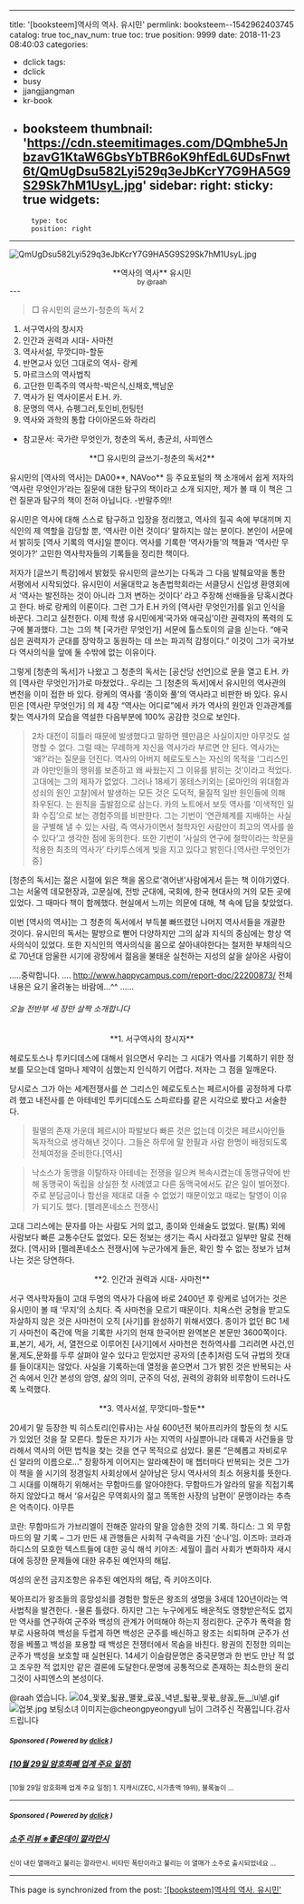 
---
title: '[booksteem]역사의 역사. 유시민'
permlink: booksteem--1542962403745
catalog: true
toc_nav_num: true
toc: true
position: 9999
date: 2018-11-23 08:40:03
categories:
- dclick
tags:
- dclick
- busy
- jjangjjangman
- kr-book
- booksteem
thumbnail: 'https://cdn.steemitimages.com/DQmbhe5JnbzavG1KtaW6GbsYbTBR6oK9hfEdL6UDsFnwt6t/QmUgDsu582Lyi529q3eJbKcrY7G9HA5G9S29Sk7hM1UsyL.jpg'
sidebar:
    right:
        sticky: true
widgets:
    -
        type: toc
        position: right
---


![QmUgDsu582Lyi529q3eJbKcrY7G9HA5G9S29Sk7hM1UsyL.jpg](https://cdn.steemitimages.com/DQmbhe5JnbzavG1KtaW6GbsYbTBR6oK9hfEdL6UDsFnwt6t/QmUgDsu582Lyi529q3eJbKcrY7G9HA5G9S29Sk7hM1UsyL.jpg)
<center>**역사의 역사** 유시민</center>
<center><sub>by @raah </sub></center>
---






> □ 유시민의 글쓰기-청춘의 독서 2
1. 서구역사의 창시자
2. 인간과 권력과 시대- 사마천
3. 역사서설, 무깟디마-할둔
4. 반면교사 있던 그대로의 역사- 랑케
5. 마르크스의 역사법칙
6. 고단한 민족주의 역사학-박은식,신채호,백남운
7. 역사가 된 역사이론서 E.H. 카.
8. 문명의 역사, 슈펭그러,토인비,헌팅턴
9. 역사와 과학의 통합 다이아몬드와 하라리
* 참고문서: 국가란 무엇인가,
            청춘의 독서,
            총균쇠, 사피엔스



<center>**□ 유시민의 글쓰기-청춘의 독서2**</center>

유시민의 [역사의 역사]는 DA00**, NAVoo** 등 주요포털의 책 소개에서 쉽게 저자의 ‘역사란 무엇인가’라는 질문에 대한 탐구의 책이라고 소개 되지만, 제가 볼 때 이 책은 그런 질문과 탐구의 책이 전혀 아닙니다. -반말주의!!
 
유시민은 역사에 대해 스스로 탐구하고 입장을 정리했고, 역사의 질곡 속에 부대끼며 지식인의 제 역할을 감당할 뿐, ‘역사란 이런 것이다’ 말하지는 않는 분이다. 
본인이 서문에서 밝히듯 [역사 기록의 역사]일 뿐이다. 역사를 기록한 ‘역사가들’의 책들과 ‘역사란 무엇이가?’ 고민한 역사학자들의 기록들을 정리한 책이다.

저자가 [글쓰기 특강]에서 밝혔듯 유시민의 글쓰기는 다독과 그 다음 발췌요약을 통한 서평에서 시작되었다. 
유시민이 서울대학교 농촌법학회라는 서클당시 신입생 환영회에서 ‘역사는 발전하는 것이 아니라 그저 변하는 것이다’ 라고 주장해 선배들을 당혹시켰다고 한다. 바로 랑케의 이론이다. 그런 그가 E.H 카의 [역사란 무엇인가]를 읽고 인식을 바꾼다. 그리고 실천한다. 이제 학생 유시민에게‘국가와 애국심’이란 권력자의 폭력의 도구에 불과했다. 그는 그의 책 [국가란 무엇인가] 서문에 톨스토이의 글을 싣는다.
 “애국심은 권력자가 군대를 장악하고 동원하는 데 쓰는 파괴적 감정이다.” 
이것이 그가 국가보다 역사의식을 앞에 둘 수밖에 없는 이유이다. 

그렇게 [청춘의 독서]가 나왔고 그 청춘의 독서는  [공산당 선언]으로 문을 열고 E.H. 카의 [역사란 무엇인가]가로 마쳤었다.. 우리는 그 [청춘의 독서]에서 유시민의 역사관의 변천을 이미 접한 바 있다. 랑케의 역사를 ‘종이와 풀’의 역사라고 비판한 바 있다. 
유시민은 [역사란 무엇인가] 의 제 4장 “역사는 어디로”에서 카가 역사의 원인과 인과관계를 찾는 역사가의 모습을 역설한 다음부분에 100% 공감한 것으로 보인다.

> 2차 대전이 히틀러 때문에 발생했다고 말하면 웬만큼은 사실이지만 아무것도 설명할 수 없다. 그럴 때는 무례하게 자신을 역사가라 부르면 안 된다. 역사가는 ‘왜?’라는 질문을 던진다. 역사의 아버지 헤로도토스는  자신의 목적을 ‘그리스인과 야만인들의 행위를 보존하고 왜 싸웠는지 그 이유를 밝히는 것’이라고 적었다. 고대에는 그의 제자가 없었다. 그러나 18세기 몽테스키외는 [로마인의 위대함과 성쇠의 원인 고찰]에서 발생하는 모든 것은 도덕적, 물질적 일반 원인들에 의해 좌우된다. 는 원칙을 출발점으로 삼는다. 
카의 노트에서 보듯 역사를 ‘이색적인 일화 수집’으로 보는 경험주의를 비판한다. 그는 기번이 ‘연관체계를 지배하는 사실을 구별해 낼 수 있는 사람, 즉 역사가이면서 철학자인 사람만이 최고의 역사를 쓸수 있다’고 생각한 점에 동의한다. 또한 기번이 ‘사실의 연구에 철학이라는 학문을 적용한 최초의 역사가’ 타키투스에게 빚을 지고 있다고 밝힌다.[역사란 무엇인가 중]


[청춘의 독서]는 젊은 시절에 읽은 책을 몸으로‘겪어낸’사람에게서 듣는 책 이야기였다. 그는 서울역 데모현장과, 고문실에, 전방 군대에, 국회에, 한국 현대사의 거의 모든 곳에 있었다. 그 때마다 책이 함께했다. 현실에서 느끼는 의문에 대해, 책 속에 답을 찾았었다.

이번 [역사의 역사]는 그 청춘의 독서에서 부득불 빠뜨렸던 나머지 역사서들을 개괄한 것이다. 유시민의 독서는 팔방으로 뻗어 다양하지만 그의 삶과 지식의 중심에는 항상 역사의식이 있었다. 또한 지식인의 역사의식을 몸으로 살아내야한다는 철저한 부채의식으로 70년대 암울한 시기에 광장에서 젊음을 불태운 실천하는 지성의 삶을 살아온 사람이

.....중략합니다. ....
http://www.happycampus.com/report-doc/22200873/
전체내용은 요기 올려놓는 바람에...^^
......

###### 오늘 전반부 세 장만 살짝 소개합니다

<center>**1. 서구역사의 창시자**</center>



헤로도토스나 투키디데스에 대해서 읽으면서 우리는 그 시대가 역사를 기록하기 위한 정보를 모으는데 얼마나 제약이 심했는지 인식하기 어렵다. 저자는 그 점을 일깨운다.

당시로스 그가 아는 세계전쟁사를 쓴 그리스인 헤로도토스는 페르시아를 공정하게 다루려 했고 내전사를 쓴 아테네인 투키디데스도 스파르타를 같은 시각으로 봤다고 서술한다.  

> 필멸의 존재 가운데 페르시아 파발보다 빠른 것은 없는데 이것은 페르시아인들 독자적으로 생각해낸 것이다. 그들은 하루에 말 한필과 사람 한명이 배정되도록 전체여정을 준비한다.[역사]

> 낙소스가 동맹을 이탈하자 아테네는 전쟁을 일으켜 복속시켰는데 동맹규약에 반해 동맹국이 독립을 상실한 첫 사례였고 다른 동맥국에서도 같은 일이 벌어졌다. 주로 분담금이나 함선을 제대로 대줄 수 없었기 때문이었고 때로는 탈영이 이유가 되기도 했다. [펠레폰네소스 전쟁사]


고대 그리스에는 문자를 아는 사람도 거의 없고, 종이와 인쇄술도 없었다. 말(馬) 외에 사람보다 빠른 교통수단도 없었다. 모든 정보는 생기는 즉시 사라졌고 일부만 말로 전해졌다. [역사]와 [펠레폰네소스 전쟁사]에 누군가에게 들은, 확인 할 수 없는 정보가 넘쳐나는 것은 당연하다.


<center>**2. 인간과 권력과 시대- 사마천**</center>


서구 역사학자들이 고대 두명의 역사가 다음에 바로 2400년 후 랑케로 넘어가는 것은 유시민이 볼 때 ‘무지’의 소치다. 즉 사마천을 모르기 때문이다. 
치욕스런 궁형을 받고도 자살하지 않은 것은 사마천이 오직 [사기]를 완성하기 위해서였다. 
종이가 없던 BC 1세기 사마천이 죽간에 먹을 기록한 사기의 현재 한국어판 완역본은 본문만 3600쪽이다. 
표,본기, 세가, 서, 열전으로 이루어진 [사기]에서 사마천은 천하역사를 그리려면 사건,인물,제도,문화를 두루 살펴야 알수 있다고 믿었지만 공자의 [춘추]처럼 도덕 규법의 잣대를 들이대지는 않았다. 사실을 기록하는데 열정을 쏟으면서 그가 밝힌 것은 반복되는 사건 속에서
인간 본성의 암영, 삶의 의미, 군주의 덕성, 권력의 광휘와 비루함이 드러나도록 노력했다.

<center>**3. 역사서설, 무깟디마-할둔**</center>

20세기 말 등장한 빅 히스토리(인류사)는 사실 600년전 북아프리카의 할둔의 첫 시도가 있었던 것을 잘 모른다. 
할둔은 자기가 사는 지역의 사실뿐아니라 대륙과 사건들을 망라해서 역사의 어떤 법칙을 찾는 것을 연구 목적으로 삼았다. 
물론 “은혜롭고 자비로우신 알라의 이름으로...” 장황하게 이어지는 알라예찬이 매 쳅터마다 반복되는 것은 그가 이 책을 쓸 시기의 정경일치 사회상에서 살아남은 당시 역사서의 최소 허용치를 뜻한다. 그 시대를 이해하기 위해서는 무함마드를 알아야한다. 
무함마드가 알라의 말을 직접기록하지 않았다고 해서 ‘유서깊은 무역회사의 젊고 똑똑한 사장의 남편이’ 문맹이라는 추측은 억측이다. 아무튼

코란: 무함마드가 가브리엘이 전해준 알라의 말을 암송한 것의 기록.
하디스: 그 외 무함마드의 말 기록 – 그가 만든 새 관행들은 사회적 구속력을 가진 ‘순나’임.
이즈마: 코라과 하디스의 모호한 텍스트들에 대한 공식 해석
키야즈: 세월이 흘러 사회가 변화하자 새시대에 등장한 문제들에 대한 유추된 예언자의 해답.

여성의 운전 금지조항은 유추된 예언자의 해답, 즉 키야즈이다. 

북아프리가 왕조들의 흥망성쇠를 경험한 할둔은 왕조의 생명을 3새데 120년이라는 역사법칙을 발견한다. -물론 틀렸다.
하지만 그는 누구에게도 배운적도 영향받은적도 없지만 역사를 연구하여 군주와 백성의 관계가 어떠해야 하는지 정리한다. 
군주가 폭력을 함부로 사용하여 백성을 두렵게 하면 백성은 군주를 배신하고 왕조는 쇠퇴하며 군주가 선정을 베풀고 백성을 포용할 때 백성은 전쟁터에서 목숨을 바친다. 왕권의 진정한 의미는 군주가 백성을 보호할 때 실현된다. 
14세기 이슬람문명은 중국문명과 한 번도 만난 적 없고 조우한 적 없지만 같은 결론에 도달한다.문명에 공통적으로 존재하는 최소한의 윤리 그것이 사피엔스의 본성이다.

@raah 였습니다.
![04_끷뀿_됣뀽_먤뀿_료꼱_녁넫_됣뀫_끷뀫_솽꼱_듄__⒰넽.gif](https://cdn.steemitimages.com/DQmPEskQgzJ6U1b46W8HgSDYFNc7uXTddXJQ14rtsq2HWn2/04_%EB%81%B7%EB%80%BF_%EB%90%A3%EB%80%BD_%EB%A8%A4%EB%80%BF_%EB%A3%8C%EA%BC%B1_%EB%85%81%EB%84%AB_%EB%90%A3%EB%80%AB_%EB%81%B7%EB%80%AB_%EC%86%BD%EA%BC%B1_%EB%93%84__%E2%92%B0%EB%84%BD.gif)
![업봇.jpg](https://cdn.steemitimages.com/DQmXjarHNH3HiwThMaNDvPFF9615paehzyfD59wDuzBeLQk/%EC%97%85%EB%B4%87.jpg)
보팅소녀 이미지는@cheongpyeongyull 님이 그려주신 작품입니다.감사드립니다

#####  <sub> **Sponsored ( Powered by [dclick](https://www.dclick.io) )** </sub>
##### [[10월 29일 암호화폐 업계 주요 일정]](https://api.dclick.io/v1/c?x=eyJhbGciOiJIUzI1NiIsInR5cCI6IkpXVCJ9.eyJjIjoicmFhaCIsInMiOiJ3b29kd29ya2luZy0tMTU0MTA2MTUwNjkzOSIsImEiOlsidC0yOTIiXSwidXJsIjoiaHR0cHM6Ly9zdGVlbWl0LmNvbS9kY2xpY2svQHRvdG9wYXBhLzEwLTI5LS0xNTQwNzgwODA4OTg1IiwiaWF0IjoxNTQxMDYxNTA2LCJleHAiOjE4NTY0MjE1MDZ9.caKUzmXux6XEIMBmLXbVr164ShwAbc6Lgf2hFOM8-UY)
<sup>[10월 29일 암호화폐 업계 주요 일정] 1. 지캐시(ZEC, 시가총액 19위), 블록높이 ...</sup>
</center>


---

#####  <sub> **Sponsored ( Powered by [dclick](https://www.dclick.io) )** </sub>
##### [소주 리뷰 ※좋은데이 깔라만시](https://api.dclick.io/v1/c?x=eyJhbGciOiJIUzI1NiIsInR5cCI6IkpXVCJ9.eyJjIjoicmFhaCIsInMiOiJib29rc3RlZW0tLTE1NDI5NjI0MDM3NDUiLCJhIjpbInQtODc3Il0sInVybCI6Imh0dHBzOi8vc3RlZW1pdC5jb20va3IvQGdpcmluYTc5Ly0tMTU0MjYzOTQwNDc0OCIsImlhdCI6MTU0Mjk2MjQwMywiZXhwIjoxODU4MzIyNDAzfQ._tNo0pnw2eiUAUez6KVP1hfGYqvn2CybLNiYshaFmMA)
<sup>신이 내린 열매라고 불리는 깔라만시. 비타민 폭탄이라고 불리는 이 열매가 소주로 출시되었네요 ...</sup>
</center>

- - -

This page is synchronized from the post: ['[booksteem]역사의 역사. 유시민'](https://steemit.com/@raah/booksteem--1542962403745)
